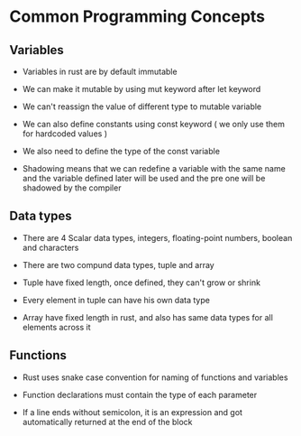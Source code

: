 # Common Programming Concepts

## Variables

- Variables in rust are by default immutable

- We can make it mutable by using mut keyword after let keyword

- We can't reassign the value of different type to mutable variable

- We can also define constants using const keyword ( we only use them for hardcoded values )

- We also need to define the type of the const variable

- Shadowing means that we can redefine a variable with the same name and the variable defined later will be used and the pre one will be shadowed by the compiler

## Data types

- There are 4 Scalar data types, integers, floating-point numbers, boolean and characters

- There are two compund data types, tuple and array

- Tuple have fixed length, once defined, they can't grow or shrink

- Every element in tuple can have his own data type

- Array have fixed length in rust, and also has same data types for all elements across it

## Functions

- Rust uses snake case convention for naming of functions and variables

- Function declarations must contain the type of each parameter

- If a line ends without semicolon, it is an expression and got automatically returned at the end of the block
